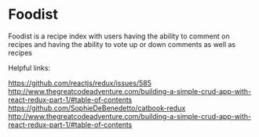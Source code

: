 # Foodist
Foodist is a recipe index with users having the ability to comment on recipes and having the ability to vote up or down comments as well as recipes

Helpful links:

https://github.com/reactjs/redux/issues/585
http://www.thegreatcodeadventure.com/building-a-simple-crud-app-with-react-redux-part-1/#table-of-contents
https://github.com/SophieDeBenedetto/catbook-redux
http://www.thegreatcodeadventure.com/building-a-simple-crud-app-with-react-redux-part-1/#table-of-contents
